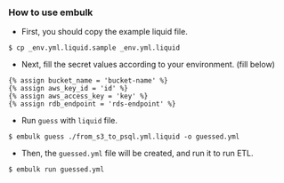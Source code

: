 ### How to use embulk
- First, you should copy the example liquid file.
```
$ cp _env.yml.liquid.sample _env.yml.liquid
```

- Next, fill the secret values according to your environment. (fill below)
```
{% assign bucket_name = 'bucket-name' %}
{% assign aws_key_id = 'id' %}
{% assign aws_access_key = 'key' %}
{% assign rdb_endpoint = 'rds-endpoint' %}
```

- Run `guess` with `liquid` file.
```
$ embulk guess ./from_s3_to_psql.yml.liquid -o guessed.yml
```

- Then, the `guessed.yml` file will be created, and run it to run ETL.
```
$ embulk run guessed.yml
```
